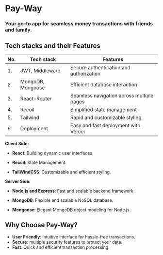 # Pay-Way 
### Your go-to app for seamless money transactions with friends and family.

## Tech stacks and their Features 

| No. | Tech stack | Features | 
| -------- | -------- | -------- | 
|1. | JWT, Middleware | Secure authentication and authorization |
|2. | MongoDB, Mongoose | Efficient database interaction |
|3. | React-Router | Seamless navigation across multiple pages |
|4. | Recoil | Simplified state management |
|5. | Tailwind | Rapid and customizable styling |
|6. | Deployment | Easy and fast deployment with Vercel |

**Client Side:**

- **React**: Building dynamic user interfaces.

- **Recoil**: State Management.

- **TailWindCSS**: Customizable and efficient styling.

**Server Side:**

- **Node.js and Express**: Fast and scalable backend framework

- **MongoDB**: Flexible and scalable NoSQL database.

- **Mongoose**: Elegant MongoDB object modeling for Node.js.

## Why Choose Pay-Way?
- **User Friendly**: Intuitive interface for hassle-free transactions.
- **Secure**: multiple security features to protect your data.
- **Fast**: Quick and efficient transaction processing.
